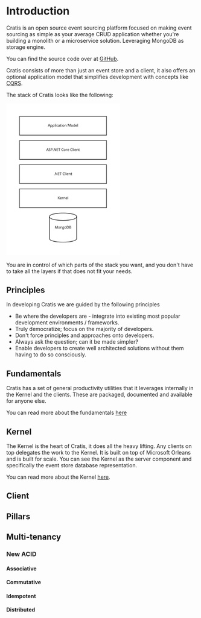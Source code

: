 # Introduction

Cratis is an open source event sourcing platform focused on making event sourcing as simple as your average CRUD
application whether you're building a monolith or a microservice solution. Leveraging MongoDB as storage engine.

You can find the source code over at [GitHub](https://github.com/aksio-insurtech/cratis).

Cratis consists of more than just an event store and a client, it also offers an optional application model that
simplifies development with concepts like [CQRS](https://en.wikipedia.org/wiki/Command%E2%80%93query_separation#Command_Query_Responsibility_Segregation).

The stack of Cratis looks like the following:

<img src="./images/cratis-layers.jpg" width="300" />

You are in control of which parts of the stack you want, and you don't have to take all the layers if that
does not fit your needs.

## Principles

In developing Cratis we are guided by the following principles

* Be where the developers are - integrate into existing most popular development environments / frameworks.
* Truly democratize; focus on the majority of developers.
* Don't force principles and approaches onto developers.
* Always ask the question; can it be made simpler?
* Enable developers to create well architected solutions without them having to do so consciously.

## Fundamentals

Cratis has a set of general productivity utilities that it leverages internally in the Kernel and the clients.
These are packaged, documented and available for anyone else.

You can read more about the fundamentals [here](./fundamentals/index.md)

## Kernel

The Kernel is the heart of Cratis, it does all the heavy lifting. Any clients on top delegates the work to the
Kernel. It is built on top of Microsoft Orleans and is built for scale. You can see the Kernel as the server
component and specifically the event store database representation.

You can read more about the Kernel [here](./kernel/index.md).

## Client

## Pillars

## Multi-tenancy

### New ACID

#### Associative

#### Commutative

#### Idempotent

#### Distributed
